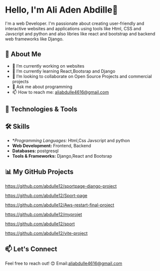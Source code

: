 

# Hello, I'm Ali Aden Abdille👋



I'm a web Developer. I'm passionate about creating user-friendly and interactive  websites and applications using tools like Html, CSS and Javscript and python and also 
libries like react and bootstrap and backend web frameworks like Django.

## 🚀 About Me

- 🔭 I’m currently working on websites
- 🌱 I’m currently learning React,Bootsrap and Django
- 👯 I’m looking to collaborate on Open Source Projects and commercial projects
- 💬 Ask me about programming
- 📫 How to reach me: aliabdulle4616@gmail.com

## 🔧 Technologies & Tools



## 🛠️ Skills

- **Programming Languages:* Html,Css Javscript and python
- **Web Development:** Frontend, Backend
- **Databases:** postgresql
- **Tools & Frameworks:** Django,React and Bootsrap

## 📊 My GitHub Projects
https://github.com/abdulle12/sportpage-django-project

https://github.com/abdulle12/Sport-page

https://github.com/abdulle12/Aws-restart-final-project

https://github.com/abdulle12/myprojet

https://github.com/abdulle12/sport

https://github.com/abdulle12/vite-project






## 📫 Let's Connect



Feel free to reach out! 😊
Email:aliabdulle4616@gmail.com

